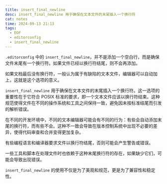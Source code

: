 ```yaml
---
title: insert_final_newline
desc: insert_final_newline 用于确保在文本文件的末尾插入一个换行符
cat: notes
time: 2024-09-13 21:13
tags:
  - EOF
  - editorconfig
  - insert_final_newline
---
```


`.editorconfig` 中的 `insert_final_newline`，并不是添加一个空白行，而是确保文件末尾有一个换行符。如果文件已经以换行符结尾，则不会再添加。

如果文档最后没有换行符，一般认为属于有缺陷的文本文件，编辑器可以自动加上，这就是这个选项的意义。

`insert_final_newline` 用于确保在文本文件的末尾插入一个换行符。这一选项的重要性在于它符合 POSIX 标准的要求，即一个文本文件应该以换行符结束。这种规范使得文件在不同的操作系统和工具之间保持一致，避免因未按标准结尾而引发的解析错误。

在不同的开发环境中，不同的文本编辑器可能会有不同的行为：有些会自动添加末尾的换行符，而有些不会。这种不一致会导致在版本控制系统中出现不必要的差异，使得代码审查和合并变得更加复杂。

有些编程语言和编译器要求文件以换行符结尾，否则可能会产生警告或错误。

一些工具和脚本在处理文件时也依赖于这种末尾换行符的存在，如果缺少它们，可能会导致出现错误。

`insert_final_newline` 的使用不仅是为了美观和规范，更是为了兼容性和稳定性。
